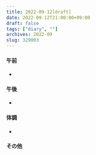 ```yaml
---
title: 2022-09-12[draft]
date: 2022-09-12T21:00:00+09:00
draft: false
tags: ["diary", ""]
archives: 2022-09
slug: 329003
---
```

#### 午前
- 
#### 午後
- 
#### 体調
- 
#### その他